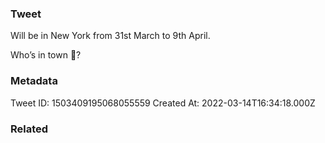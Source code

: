 ### Tweet
Will be in New York from 31st March to 9th April.

Who’s in town 👀?

### Metadata
Tweet ID: 1503409195068055559
Created At: 2022-03-14T16:34:18.000Z

### Related

